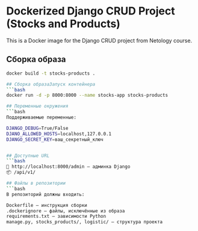 # Dockerized Django CRUD Project (Stocks and Products)

This is a Docker image for the Django CRUD project from Netology course.

## Сборка образа

```bash
docker build -t stocks-products .

## Сборка образаЗапуск контейнера
```bash
docker run -d -p 8000:8000 --name stocks-app stocks-products

## Переменные окружения
```bash
Поддерживаемые переменные:

DJANGO_DEBUG=True/False
DJANO_ALLOWED_HOSTS=localhost,127.0.0.1
DJANGO_SECRET_KEY=ваш_секретный_ключ


## Доступные URL
```bash
🔗 http://localhost:8000/admin — админка Django
📦 /api/v1/

## Файлы в репозитории
```bash
В репозиторий должны входить:

Dockerfile — инструкция сборки
.dockerignore — файлы, исключённые из образа
requirements.txt — зависимости Python
manage.py, stocks_products/, logistic/ — структура проекта
